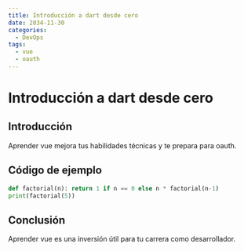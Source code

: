 ```yaml
---
title: Introducción a dart desde cero
date: 2034-11-30
categories:
  - DevOps
tags:
  - vue
  - oauth
---
```


# Introducción a dart desde cero

## Introducción

Aprender vue mejora tus habilidades técnicas y te prepara para oauth.

## Código de ejemplo

```python
def factorial(n): return 1 if n == 0 else n * factorial(n-1)
print(factorial(5))
```

## Conclusión

Aprender vue es una inversión útil para tu carrera como desarrollador.